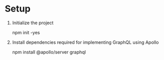 Setup
======

1. Initialize the project

    npm init -yes

2. Install dependencies required for implementing GraphQL using Apollo

    npm install @apollo/server graphql



